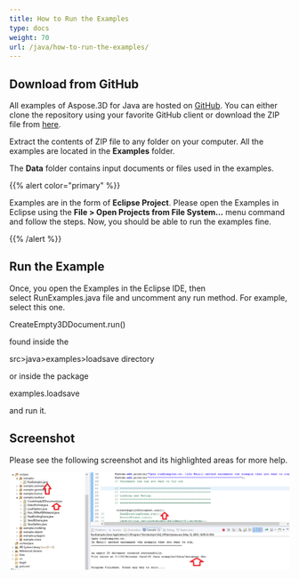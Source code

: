 ```yaml
---
title: How to Run the Examples
type: docs
weight: 70
url: /java/how-to-run-the-examples/
---
```


## **Download from GitHub**
All examples of Aspose.3D for Java are hosted on [GitHub](https://github.com/aspose-3d/Aspose.3D-for-java). You can either clone the repository using your favorite GitHub client or download the ZIP file from [here](https://github.com/aspose-3d/Aspose.3D-for-Java/archive/master.zip).

Extract the contents of ZIP file to any folder on your computer. All the examples are located in the **Examples** folder.

The **Data** folder contains input documents or files used in the examples.

{{% alert color="primary" %}} 

Examples are in the form of **Eclipse Project**. Please open the Examples in Eclipse using the **File > Open Projects from File System...** menu command and follow the steps. Now, you should be able to run the examples fine.

{{% /alert %}} 
## **Run the Example**
Once, you open the Examples in the Eclipse IDE, then select RunExamples.java file and uncomment any run method. For example, select this one.

CreateEmpty3DDocument.run()

found inside the

src>java>examples>loadsave directory

or inside the package

examples.loadsave

and run it.
## **Screenshot**
Please see the following screenshot and its highlighted areas for more help.

![todo:image_alt_text](how-to-run-the-examples_1.png)
